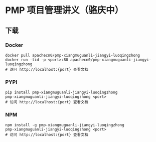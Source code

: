 # PMP 项目管理讲义（骆庆中）

## 下载

### Docker

```
docker pull apachecn0/pmp-xiangmuguanli-jiangyi-luoqingzhong
docker run -tid -p <port>:80 apachecn0/pmp-xiangmuguanli-jiangyi-luoqingzhong
# 访问 http://localhost:{port} 查看文档
```

### PYPI

```
pip install pmp-xiangmuguanli-jiangyi-luoqingzhong
pmp-xiangmuguanli-jiangyi-luoqingzhong <port>
# 访问 http://localhost:{port} 查看文档
```

### NPM

```
npm install -g pmp-xiangmuguanli-jiangyi-luoqingzhong
pmp-xiangmuguanli-jiangyi-luoqingzhong <port>
# 访问 http://localhost:{port} 查看文档
```